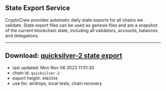 ## State Export Service
CryptoCrew provides automatic daily state exports for all chains we validate. State export files can be used as genesis files and are a snapshot of the current blockchain state, including all validators, accounts, balances and delegations.

---
**Download: [quicksilver-2 state export](https://dl.ccvalidators.com/SERVICE/quicksilver/quicksilver-2_export_4483556.json)**
---

- last updated: Mon Nov 06 2023 11:51:30
- chain id: `quicksilver-2`
- export height: `4483556`
- use for: airdrops, local tests, chain recovery
